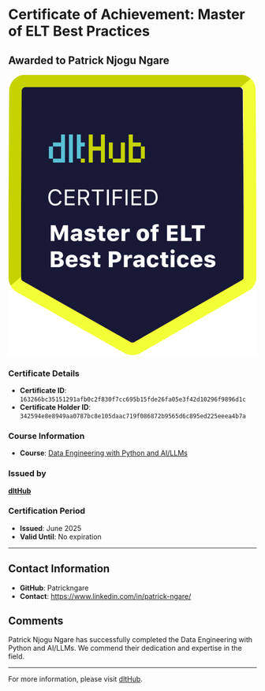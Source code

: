 
# Certificate of Achievement: Master of ELT Best Practices

## Awarded to **Patrick Njogu Ngare**

![Course Image](../badges/dlt_master_elt_best_practices_badge.png)

### Certificate Details
- **Certificate ID**: `163266bc35151291afb0c2f830f7cc695b15fde26fa05e3f42d10296f9896d1c`
- **Certificate Holder ID**: `342594e8e8949aa0787bc8e105daac719f086872b9565d6c895ed225eeea4b7a`

### Course Information
- **Course**: [Data Engineering with Python and AI/LLMs](https://www.youtube.com/watch?v=T23Bs75F7ZQ)

### Issued by
[**dltHub**](https://dlthub.com/) 

### Certification Period
- **Issued**: June 2025
- **Valid Until**: No expiration

---

## Contact Information
- **GitHub**: Patrickngare
- **Contact**: https://www.linkedin.com/in/patrick-ngare/

## Comments
Patrick Njogu Ngare has successfully completed the Data Engineering with Python and AI/LLMs. We commend their dedication and expertise in the field.

---

For more information, please visit [dltHub](https://dlthub.com/).
    